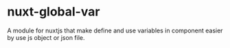 # nuxt-global-var
A module for nuxtjs that make define and use variables in component easier by use js object or json file.
